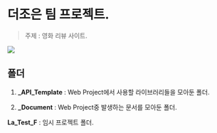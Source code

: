 # 더조은 팀 프로젝트.
>주제 : 영화 리뷰 사이트.

<img src="../_Document/공통 레이아웃/공통 레이아웃.png">

## 폴더
1. **_API_Template** : Web Project에서 사용할 라이브러리들을 모아둔 폴더.

2. **_Document** : Web Project중 발생하는 문서를 모아둔 폴더.

**La_Test_F** : 임시 프로젝트 폴더.
